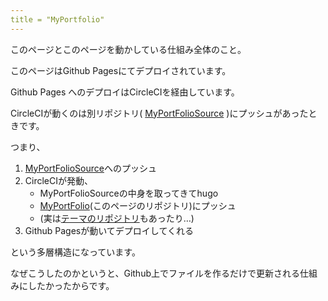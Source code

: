 ```yaml
---
title = "MyPortfolio"
---
```



このページとこのページを動かしている仕組み全体のこと。

このページはGithub Pagesにてデプロイされています。

Github Pages へのデプロイはCircleCIを経由しています。

CircleCIが動くのは別リポジトリ( [MyPortFolioSource](https://github.com/mi-ki-ri/MyPortFolioSource) )にプッシュがあったときです。

つまり、

1. [MyPortFolioSource](https://github.com/mi-ki-ri/MyPortFolioSource)へのプッシュ
2. CircleCIが発動、
    - MyPortFolioSourceの中身を取ってきてhugo
    - [MyPortFolio](https://github.com/mi-ki-ri/MyPortFolio)(このページのリポジトリ)にプッシュ
    - (実は[テーマのリポジトリ](https://github.com/mi-ki-ri/MyPortfolioTheme)もあったり…)
3. Github Pagesが動いてデプロイしてくれる

という多層構造になっています。

なぜこうしたのかというと、Github上でファイルを作るだけで更新される仕組みにしたかったからです。
